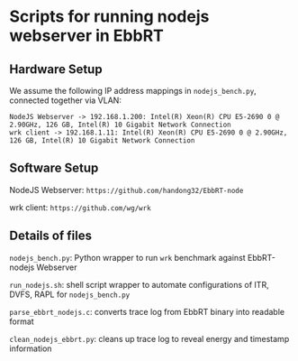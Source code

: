# Scripts for running nodejs webserver in EbbRT

## Hardware Setup
We assume the following IP address mappings in `nodejs_bench.py`, connected together via VLAN:
```
NodeJS Webserver -> 192.168.1.200: Intel(R) Xeon(R) CPU E5-2690 0 @ 2.90GHz, 126 GB, Intel(R) 10 Gigabit Network Connection
wrk client -> 192.168.1.11: Intel(R) Xeon(R) CPU E5-2690 0 @ 2.90GHz, 126 GB, Intel(R) 10 Gigabit Network Connection
```

## Software Setup
NodeJS Webserver: `https://github.com/handong32/EbbRT-node`

wrk client: `https://github.com/wg/wrk`

## Details of files

`nodejs_bench.py`: Python wrapper to run `wrk` benchmark against EbbRT-nodejs Webserver

`run_nodejs.sh`: shell script wrapper to automate configurations of ITR, DVFS, RAPL for `nodejs_bench.py` 

`parse_ebbrt_nodejs.c`: converts trace log from EbbRT binary into readable format

`clean_nodejs_ebbrt.py`: cleans up trace log to reveal energy and timestamp information
